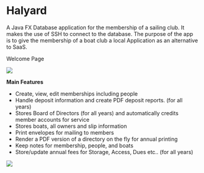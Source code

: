 # Halyard

A Java FX Database application for the membership of a sailing club.  It makes the use of SSH to connect to the database.  The purpose of the app is to give
the membership of a boat club a local Application as an alternative to SaaS.

Welcome Page
<p>
    <img src="https://raw.githubusercontent.com/PerryCameron/ECSC/master/src/main/resources/screenshots/Main_SS.png"  />
</p>


<b>Main Features</b>
* Create, view, edit memberships including people 
* Handle deposit information and create PDF deposit reports. (for all years)
* Stores Board of Directors (for all years) and automatically credits member accounts for service
* Stores boats, all owners and slip information
* Print envelopes for mailing to members
* Render a PDF version of a directory on the fly for annual printing
* Keep notes for membership, people, and boats
* Store/update annual fees for Storage, Access, Dues etc.. (for all years)

<p>
    <img src="https://raw.githubusercontent.com/PerryCameron/ECSC/master/src/main/resources/screenshots/Membership_SS.png"  />
</p>

